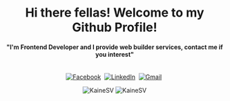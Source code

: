 <p>
  <h1 align="center"><b>Hi there fellas! Welcome to my Github Profile!</b></h1>
</p>
<h4 align="center"><b>"I'm Frontend Developer and I provide web builder services, contact me if you interest"</b></h4>

<p align="center">
<br>
<a href="https://www.facebook.com/"><img src="https://img.shields.io/badge/facebook-%231877F2.svg?&style=for-the-badge&logo=facebook&logoColor=white" alt="Facebook" /></a>&nbsp;
<a href="https://www.linkedin.com/in/"><img src="https://img.shields.io/badge/linkedin-%230077B5.svg?&style=for-the-badge&logo=linkedin&logoColor=white" alt="LinkedIn" /></a>&nbsp;
<a href="mailto:kainesv86@gmail.com"><img src="https://img.shields.io/badge/gmail-%23D14836.svg?&style=for-the-badge&logo=gmail&logoColor=white" alt="Gmail"/></a>&nbsp;
<div align="center">
  <img src="https://github-readme-stats.anuraghazra1.vercel.app/api/top-langs/?username=kainesv86&layout=compact&theme=radical&langs_count=10" alt="KaineSV"/>
  <img src="https://github-readme-stats.vercel.app/api?username=kainesv86&show_icons=true&theme=radical" alt="KaineSV"/>
</div>
